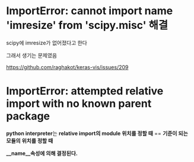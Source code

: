 # ImportError: cannot import name 'imresize' from 'scipy.misc' 해결

scipy에 imresize가 없어졌다고 한다 

그래서 생기는 문제였음

https://github.com/raghakot/keras-vis/issues/209

# ImportError: attempted relative import with no known parent package

**python interpreter**는 **relative import의 module 위치를 정할 때** == **기준이 되는 모듈의 위치를 정할 때** 

**__name__속성에 의해 결정된다.**
